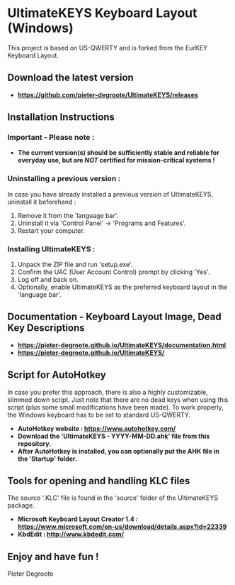 # UltimateKEYS Keyboard Layout (Windows)
This project is based on US-QWERTY and is forked from the EurKEY Keyboard Layout.

## Download the latest version

- **https://github.com/pieter-degroote/UltimateKEYS/releases**


## Installation Instructions

### Important - Please note :

- **The current version(s) should be sufficiently stable and reliable for everyday use, but are _NOT_ certified for mission-critical systems !**

### Uninstalling a previous version :

In case you have already installed a previous version of UltimateKEYS, uninstall it beforehand :

1. Remove it from the 'language bar'.
2. Uninstall it via 'Control Panel' -> 'Programs and Features'.
3. Restart your computer.

### Installing UltimateKEYS :

1. Unpack the ZIP file and run 'setup.exe'.
2. Confirm the UAC (User Account Control) prompt by clicking 'Yes'.
3. Log off and back on.
4. Optionally, enable UltimateKEYS as the preferred keyboard layout in the 'language bar'.

## Documentation - Keyboard Layout Image, Dead Key Descriptions

- **https://pieter-degroote.github.io/UltimateKEYS/documentation.html**
- **https://pieter-degroote.github.io/UltimateKEYS/**

## Script for AutoHotkey

In case you prefer this approach, there is also a highly customizable, slimmed down script. Just note that there are no dead keys when using this script (plus some small modifications have been made). To work properly, the Windows keyboard has to be set to standard US-QWERTY.

- **AutoHotkey website :  https://www.autohotkey.com/**
- **Download the 'UltimateKEYS - YYYY-MM-DD.ahk' file from this repository.**
- **After AutoHotkey is installed, you can optionally put the AHK file in the 'Startup' folder.**

## Tools for opening and handling KLC files

The source '.KLC' file is found in the 'source' folder of the UltimateKEYS package.

- **Microsoft Keyboard Layout Creator 1.4 :  https://www.microsoft.com/en-us/download/details.aspx?id=22339**
- **KbdEdit :  http://www.kbdedit.com/**

## Enjoy and have fun !

Pieter Degroote
